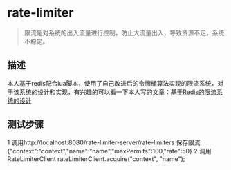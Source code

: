 # rate-limiter

> 限流是对系统的出入流量进行控制，防止大流量出入，导致资源不足，系统不稳定。

## 描述
本人基于redis配合lua脚本，使用了自己改进后的令牌桶算法实现的限流系统，对于该系统的设计和实现，有兴趣的可以看一下本人写的文章：[基于Redis的限流系统的设计](https://mp.weixin.qq.com/s?__biz=MzI0MTk0NTY5MA==&mid=2247483711&idx=1&sn=28780c8b26f24ac6314ff5c599bb622c&chksm=e9029c0ade75151c353cd6b720ce438b4342afd8ef3a7d03c61712554c6a000ac3646bbc3124&scene=38#wechat_redirect)


## 测试步骤
1 调用http://localhost:8080/rate-limiter-server/rate-limiters 保存限流
{"context":"context","name":"name","maxPermits":100,"rate":50}
2 调用RateLimiterClient
rateLimiterClient.acquire("context", "name");

